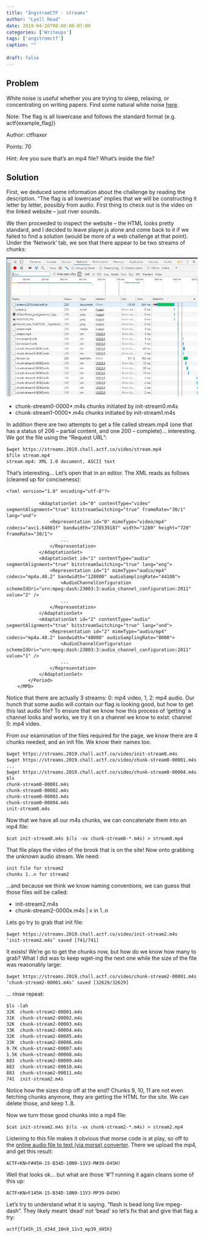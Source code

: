 ```yaml
---
title: "ångstromCTF - streams"
author: "Lyell Read"
date: 2019-04-26T00:00:00-07:00
categories: ['Writeups']
tags: ['angstromctf']
caption: ""

draft: false
---
```


## Problem

White noise is useful whether you are trying to sleep, relaxing, or concentrating on writing papers. Find some natural white noise [here](https://streams.2019.chall.actf.co/).

Note: The flag is all lowercase and follows the standard format (e.g. actf{example_flag})

Author: ctfhaxor

Points: 70

Hint: Are you sure that’s an mp4 file? What’s inside the file?

## Solution

First, we deduced some information about the challenge by reading the description. “The flag is all lowercase” implies that we will be constructing it letter by letter, possibly from audio. First thing to check out is the video on the linked website – just river sounds.

We then proceeded to inspect the website – the HTML looks pretty standard, and I decided to leave player.js alone and come back to it if we failed to find a solution (would be more of a web challenge at that point). Under the ‘Network’ tab, we see that there appear to be two streams of chunks:

![Screenshot of Network monitor on ](/static/blog/angstromctf-streams-network.jpg)

- chunk-stream0-0000*.m4s chunks initiated by init-stream0.m4s
- chunk-stream1-0000*.m4s chunks initiated by init-stream1.m4s 

In addition there are two attempts to get a file called stream.mp4 (one that has a status of 206 – partial content, and one 200 – complete)… interesting. We got the file using the “Request URL”:

```
$wget https://streams.2019.chall.actf.co/video/stream.mp4
$file stream.mp4
stream.mp4: XML 1.0 document, ASCII text
```

That’s interesting… Let’s open that in an editor. The XML reads as follows (cleaned up for conciseness):

```
<?xml version="1.0" encoding="utf-8"?>
	
			<AdaptationSet id="0" contentType="video" segmentAlignment="true" bitstreamSwitching="true" frameRate="30/1" lang="und">
				<Representation id="0" mimeType="video/mp4" codecs="avc1.64001f" bandwidth="278539187" width="1280" height="720" frameRate="30/1">
					...
				</Representation>
			</AdaptationSet>
			<AdaptationSet id="1" contentType="audio" segmentAlignment="true" bitstreamSwitching="true" lang="eng">
				<Representation id="1" mimeType="audio/mp4" codecs="mp4a.40.2" bandwidth="128000" audioSamplingRate="44100">
					<AudioChannelConfiguration schemeIdUri="urn:mpeg:dash:23003:3:audio_channel_configuration:2011" value="2" />
					...
				</Representation>
			</AdaptationSet>
			<AdaptationSet id="2" contentType="audio" segmentAlignment="true" bitstreamSwitching="true" lang="und">
				<Representation id="2" mimeType="audio/mp4" codecs="mp4a.40.2" bandwidth="48000" audioSamplingRate="8000">
					<AudioChannelConfiguration schemeIdUri="urn:mpeg:dash:23003:3:audio_channel_configuration:2011" value="1" />
					...
				</Representation>
			</AdaptationSet>
		</Period>
	</MPD>
```

Notice that there are actually 3 streams: 0: mp4 video, 1, 2: mp4 audio. Our hunch that some audio will contain our flag is looking good, but how to get this last audio file? To ensure that we know how this process of ‘getting’ a channel looks and works, we try it on a channel we know to exist: channel 0: mp4 video.

From our examination of the files required for the page, we know there are 4 chunks needed, and an init file. We know their names too.

```
$wget https://streams.2019.chall.actf.co/video/init-stream0.m4s
$wget https://streams.2019.chall.actf.co/video/chunk-stream0-00001.m4s
...
$wget https://streams.2019.chall.actf.co/video/chunk-stream0-00004.m4s
$ls
chunk-stream0-00001.m4s
chunk-stream0-00002.m4s
chunk-stream0-00003.m4s
chunk-stream0-00004.m4s
init-stream0.m4s
```

Now that we have all our m4s chunks, we can concatenate them into an mp4 file:

```
$cat init-stream0.m4s $(ls -vx chunk-stream0-*.m4s) > stream0.mp4
```

That file plays the video of the brook that is on the site! Now onto grabbing the unknown audio stream. We need:

    init file for stream2
    chunks 1..n for stream2

…and because we think we know naming conventions, we can guess that those files will be called:

- init-stream2.m4s
- chunk-stream2-0000x.m4s | x in 1..n

Lets go try to grab that init file:

```
$wget https://streams.2019.chall.actf.co/video/init-stream2.m4s
‘init-stream2.m4s’ saved [741/741] 
```

It exists! We’re go to get the chunks now, but how do we know how many to grab? What I did was to keep wget-ing the next one while the size of the file was reasonably large:

```
$wget https://streams.2019.chall.actf.co/video/chunk-stream2-00001.m4s
‘chunk-stream2-00001.m4s’ saved [32629/32629]
```

… rinse repeat:

```
$ls -lah 
32K  chunk-stream2-00001.m4s
31K  chunk-stream2-00002.m4s
32K  chunk-stream2-00003.m4s
33K  chunk-stream2-00004.m4s
32K  chunk-stream2-00005.m4s
33K  chunk-stream2-00006.m4s
9.7K chunk-stream2-00007.m4s
1.5K chunk-stream2-00008.m4s
883  chunk-stream2-00009.m4s
883  chunk-stream2-00010.m4s
883  chunk-stream2-00011.m4s
741  init-stream2.m4s
```

Notice how the sizes drop off at the end? Chunks 9, 10, 11 are not even fetching chunks anymore, they are getting the HTML for the site. We can delete those, and keep 1..8.

Now we turn those good chunks into a mp4 file:

```
$cat init-stream2.m4s $(ls -vx chunk-stream2-*.m4s) > stream2.mp4
```

Listening to this file makes it obvious that morse code is at play, so off to the [online audio file to text (via morse) converter](https://morsecode.scphillips.com/labs/audio-decoder-adaptive/). There we upload the mp4, and get this result:

```
ACTF<KN>F#45H-15-B34D-10N9-11V3-M#39-D45H)
```

Well that looks ok… but what are those ‘#’? running it again cleans some of this up:

```
ACTF<KN>F145H-15-B34D-10N9-11V3-MP39-D45H)
```

Let’s try to understand what it is saying. “flash is bead long live mpeg-dash”. They likely meant ‘dead’ not ‘bead’ so let’s fix that and give that flag a try:

```
actf{f145h_15_d34d_10n9_11v3_mp39_d45h}
```
